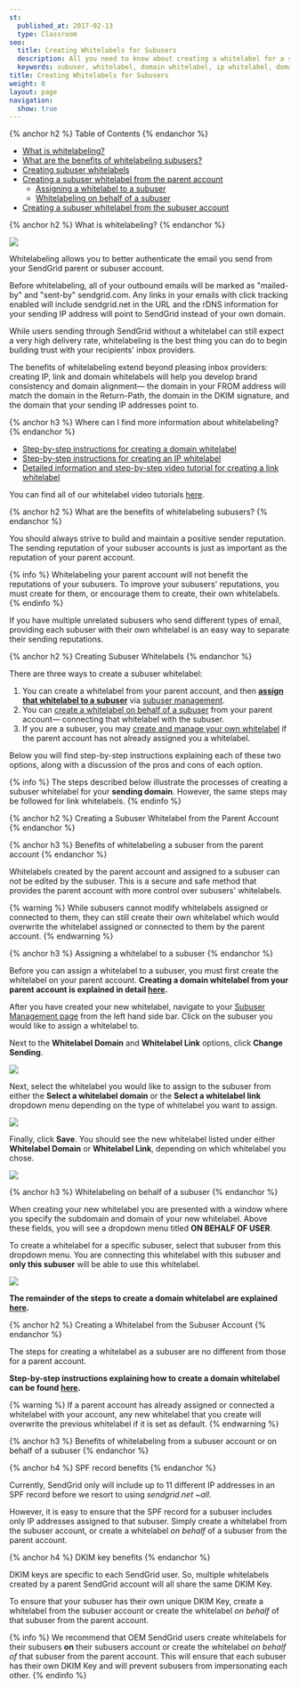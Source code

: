 ```yaml
---
st:
  published_at: 2017-02-13
  type: Classroom
seo:
  title: Creating Whitelabels for Subusers
  description: All you need to know about creating a whitelabel for a subuser, assigning a whitelabel to a subuser, and managing subusers' whitelabels!
  keywords: subuser, whitelabel, domain whitelabel, ip whitelabel, domain, ip, assign, associate, update
title: Creating Whitelabels for Subusers
weight: 0
layout: page
navigation:
  show: true
---
```


{% anchor h2 %}
Table of Contents
{% endanchor %}

* [What is whitelabeling?](#-What-is-whitelabeling)
* [What are the benefits of whitelabeling subusers?](#-What-are-the-benefits-of-whitelabeling-subusers)
* [Creating subuser whitelabels](#-Creating-Subuser-Whitelabels)
* [Creating a subuser whitelabel from the parent account](#-Creating-a-Subuser-Whitelabel-from-the-Parent-Account)
    * [Assigning a whitelabel to a subuser](#-Assigning-a-whitelabel-to-a-subuser)
    * [Whitelabeling on behalf of a subuser](#-Whitelabeling-on-behalf-of-a-subuser)
* [Creating a subuser whitelabel from the subuser account](#-Creating-a-Whitelabel-from-the-Subuser-Account)

{% anchor h2 %}
What is whitelabeling?
{% endanchor %}

![]({{root_url}}/images/subuser_whitelabel_1.png)

Whitelabeling allows you to better authenticate the email you send from your SendGrid parent or subuser account.

Before whitelabeling, all of your outbound emails will be marked as "mailed-by" and "sent-by" sendgrid.com. Any links in your emails with click tracking enabled will include sendgrid.net in the URL and the rDNS information for your sending IP address will point to SendGrid instead of your own domain.

While users sending through SendGrid without a whitelabel can still expect a very high delivery rate, whitelabeling is the best thing you can do to begin building trust with your recipients' inbox providers.

The benefits of whitelabeling extend beyond pleasing inbox providers: creating IP, link and domain whitelabels will help you develop brand consistency and domain alignment— the domain in your FROM address will match the domain in the Return-Path, the domain in the DKIM signature, and the domain that your sending IP addresses point to.

{% anchor h3 %}
Where can I find more information about whitelabeling?
{% endanchor %}

* [Step-by-step instructions for creating a domain whitelabel]({{root_url}}/Classroom/Basics/Whitelabel/setup_domain_whitelabel.html)
* [Step-by-step instructions for creating an IP whitelabel]({{root_url}}/Classroom/Basics/Whitelabel/setup_ip_whitelabel.html)
* [Detailed information and step-by-step video tutorial for creating a link whitelabel]({{root_url}}/User_Guide/Settings/Whitelabel/links.html)

You can find all of our whitelabel video tutorials [here]({{root_url}}/Classroom/Troubleshooting/Authentication/whitelabel_video_tutorials.html#Whitelabeled-Domains).

{% anchor h2 %}
What are the benefits of whitelabeling subusers?
{% endanchor %}

You should always strive to build and maintain a positive sender reputation. The sending reputation of your subuser accounts is just as important as the reputation of your parent account.

{% info %}
Whitelabeling your parent account will not benefit the reputations of your subusers. To improve your subusers' reputations, you must create for them, or encourage them to create, their own whitelabels.
{% endinfo %}

If you have multiple unrelated subusers who send different types of email, providing each subuser with their own whitelabel is an easy way to separate their sending reputations.

{% anchor h2 %}
Creating Subuser Whitelabels
{% endanchor %}

There are three ways to create a subuser whitelabel:

1. You can create a whitelabel from your parent account, and then **[assign that whitelabel to a subuser](#-Assigning-a-whitelabel-to-a-subuser)** via [subuser management](https://app.sendgrid.com/settings/subusers).
2. You can [create a whitelabel on behalf of a subuser](#-Whitelabeling-on-behalf-of-a-subuser) from your parent account— connecting that whitelabel with the subuser.
3. If you are a subuser, you may [create and manage your own whitelabel](#-Creating-a-Whitelabel-from-the-Subuser-Account) if the parent account has not already assigned you a whitelabel.

Below you will find step-by-step instructions explaining each of these two options, along with a discussion of the pros and cons of each option.

{% info %}
The steps described below illustrate the processes of creating a subuser whitelabel for your **sending domain**. However, the same steps may be followed for link whitelabels.
{% endinfo %}

{% anchor h2 %}
Creating a Subuser Whitelabel from the Parent Account
{% endanchor %}

{% anchor h3 %}
Benefits of whitelabeling a subuser from the parent account
{% endanchor %}

Whitelabels created by the parent account and assigned to a subuser can not be edited by the subuser. This is a secure and safe method that provides the parent account with more control over subusers' whitelabels.

{% warning %}
While subusers cannot modify whitelabels assigned or connected to them, they can still create their own whitelabel which would overwrite the whitelabel assigned or connected to them by the parent account.
{% endwarning %}

{% anchor h3 %}
Assigning a whitelabel to a subuser
{% endanchor %}

Before you can assign a whitelabel to a subuser, you must first create the whitelabel on your parent account. **Creating a domain whitelabel from your parent account is explained in detail [here]({{root_url}}/Classroom/Basics/Whitelabel/setup_domain_whitelabel.html).**

After you have created your new whitelabel, navigate to your [Subuser Management page](https://app.sendgrid.com/settings/subusers) from the left hand side bar. Click on the subuser you would like to assign a whitelabel to.

Next to the **Whitelabel Domain** and **Whitelabel Link** options, click **Change Sending**.

![]({{root_url}}/images/subuser_whitelabel_2.png)

Next, select the whitelabel you would like to assign to the subuser from either the **Select a whitelabel domain** or the **Select a whitelabel link** dropdown menu depending on the type of whitelabel you want to assign.

![]({{root_url}}/images/subuser_whitelabel_3.png)

Finally, click **Save**. You should see the new whitelabel listed under either **Whitelabel Domain** or **Whitelabel Link**, depending on which whitelabel you chose.

![]({{root_url}}/images/subuser_whitelabel_4.png)

{% anchor h3 %}
Whitelabeling on behalf of a subuser
{% endanchor %}

When creating your new whitelabel you are presented with a window where you specify the subdomain and domain of your new whitelabel. Above these fields, you will see a dropdown menu titled **ON BEHALF OF USER**.

To create a whitelabel for a specific subuser, select that subuser from this dropdown menu. You are connecting this whitelabel with this subuser and **only this subuser** will be able to use this whitelabel.

![]({{root_url}}/images/subuser_whitelabel_5.png)

**The remainder of the steps to create a domain whitelabel are explained [here]({{root_url}}/Classroom/Basics/Whitelabel/setup_domain_whitelabel.html).**

{% anchor h2 %}
Creating a Whitelabel from the Subuser Account
{% endanchor %}

The steps for creating a whitelabel as a subuser are no different from those for a parent account.

**Step-by-step instructions explaining how to create a domain whitelabel can be found [here]({{root_url}}/Classroom/Basics/Whitelabel/setup_domain_whitelabel.html).**

{% warning %}
If a parent account has already assigned or connected a whitelabel with your account, any new whitelabel that you create will overwrite the previous whitelabel if it is set as default.
{% endwarning %}

{% anchor h3 %}
Benefits of whitelabeling from a subuser account or on behalf of a subuser
{% endanchor %}

{% anchor h4 %}
SPF record benefits
{% endanchor %}

Currently, SendGrid only will include up to 11 different IP addresses in an SPF record before we resort to using *sendgrid.net ~all*.

However, it is easy to ensure that the SPF record for a subuser includes only IP addresses assigned to that subuser. Simply create a whitelabel from the subuser account, or create a whitelabel *on behalf* of a subuser from the parent account.

{% anchor h4 %}
DKIM key benefits
{% endanchor %}

DKIM keys are specific to each SendGrid user. So, multiple whitelabels created by a parent SendGrid account will all share the same DKIM Key.

To ensure that your subuser has their own unique DKIM Key, create a whitelabel from the subuser account or create the whitelabel *on behalf* of that subuser from the parent account.

{% info %}
We recommend that OEM SendGrid users create whitelabels for their subusers **on** their subusers account or create the whitelabel *on behalf of* that subuser from the parent account. This will ensure that each subuser has their own DKIM Key and will prevent subusers from impersonating each other.
{% endinfo %}
